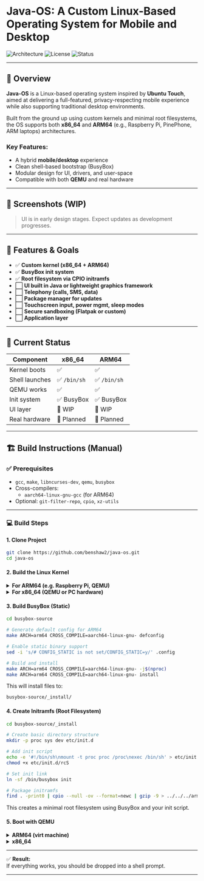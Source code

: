 # Java-OS: A Custom Linux-Based Operating System for Mobile and Desktop

![Architecture](https://img.shields.io/badge/Architecture-x86__64%20%7C%20ARM64-blue)
![License](https://img.shields.io/badge/License-MIT-green)
![Status](https://img.shields.io/badge/Status-Pre--alpha-red)

---

## 🧭 Overview

**Java-OS** is a Linux-based operating system inspired by **Ubuntu Touch**, aimed at delivering a full-featured, privacy-respecting mobile experience while also supporting traditional desktop environments.

Built from the ground up using custom kernels and minimal root filesystems, the OS supports both **x86_64** and **ARM64** (e.g., Raspberry Pi, PinePhone, ARM laptops) architectures.

### Key Features:
- A hybrid **mobile/desktop** experience
- Clean shell-based bootstrap (BusyBox)
- Modular design for UI, drivers, and user-space
- Compatible with both **QEMU** and real hardware

---

## 📸 Screenshots (WIP)

> UI is in early design stages. Expect updates as development progresses.

---

## 🚀 Features & Goals

- ✅ **Custom kernel (x86_64 + ARM64)**
- ✅ **BusyBox init system**
- ✅ **Root filesystem via CPIO initramfs**
- ⬜ **UI built in Java or lightweight graphics framework**
- ⬜ **Telephony (calls, SMS, data)**
- ⬜ **Package manager for updates**
- ⬜ **Touchscreen input, power mgmt, sleep modes**
- ⬜ **Secure sandboxing (Flatpak or custom)**
- ⬜ **Application layer**

---

## 🧪 Current Status

| Component       | x86_64             | ARM64              |
|----------------|--------------------|--------------------|
| Kernel boots    | ✅                  | ✅                  |
| Shell launches  | ✅ `/bin/sh`        | ✅ `/bin/sh`        |
| QEMU works      | ✅                  | ✅                  |
| Init system     | ✅ BusyBox          | ✅ BusyBox          |
| UI layer        | 🚧 WIP              | 🚧 WIP              |
| Real hardware   | 🚧 Planned          | 🚧 Planned          |

---

## 🏗️ Build Instructions (Manual)

### ✅ Prerequisites

- `gcc`, `make`, `libncurses-dev`, `qemu`, `busybox`
- Cross-compilers:
  - `aarch64-linux-gnu-gcc` (for ARM64)
- Optional: `git-filter-repo`, `cpio`, `xz-utils`

---

### 💻 Build Steps

#### 1. **Clone Project**

```bash
git clone https://github.com/benshaw2/java-os.git
cd java-os
```

#### 2. **Build the Linux Kernel**

<details>
<summary><strong>For ARM64 (e.g. Raspberry Pi, QEMU)</strong></summary>

```bash
cd linux-arm64-build

# Configure for ARM64 (virt machine)
make ARCH=arm64 defconfig

# Build using cross-compiler
make ARCH=arm64 CROSS_COMPILE=aarch64-linux-gnu- -j$(nproc)
```

This will produce a kernel image at:

```bash
arch/arm64/boot/Image
```

</details>

<details>
<summary><strong>For x86_64 (QEMU or PC hardware)</strong></summary>

```bash
cd linux-x86_64-build

# Configure defaults
make defconfig

# Build
make -j$(nproc)
```

This will produce a kernel image at:

```bash
arch/x86/boot/bzImage
```

</details>

#### 3. **Build BusyBox (Static)**

```bash
cd busybox-source

# Generate default config for ARM64
make ARCH=arm64 CROSS_COMPILE=aarch64-linux-gnu- defconfig

# Enable static binary support
sed -i 's/# CONFIG_STATIC is not set/CONFIG_STATIC=y/' .config

# Build and install
make ARCH=arm64 CROSS_COMPILE=aarch64-linux-gnu- -j$(nproc)
make ARCH=arm64 CROSS_COMPILE=aarch64-linux-gnu- install
```

This will install files to:

```bash
busybox-source/_install/
```

#### 4. **Create Initramfs (Root Filesystem)**

```bash
cd busybox-source/_install

# Create basic directory structure
mkdir -p proc sys dev etc/init.d

# Add init script
echo -e '#!/bin/sh\nmount -t proc proc /proc\nexec /bin/sh' > etc/init.d/rcS
chmod +x etc/init.d/rcS

# Set init link
ln -sf /bin/busybox init

# Package initramfs
find . -print0 | cpio --null -ov --format=newc | gzip -9 > ../../../arm64-rootfs.cpio.gz
```

This creates a minimal root filesystem using BusyBox and your init script.

#### 5. **Boot with QEMU**

<details>
<summary><strong>ARM64 (virt machine)</strong></summary>

```bash
qemu-system-aarch64 \
  -M virt \
  -cpu cortex-a53 \
  -m 512M \
  -nographic \
  -kernel linux-arm64-build/arch/arm64/boot/Image \
  -initrd arm64-rootfs.cpio.gz \
  -append "console=ttyAMA0 rdinit=/bin/sh"
```

</details>

<details>
<summary><strong>x86_64</strong></summary>

```bash
qemu-system-x86_64 \
  -m 512M \
  -nographic \
  -kernel linux-x86_64-build/arch/x86/boot/bzImage \
  -initrd x86_64-rootfs.cpio.gz \
  -append "console=ttyS0 rdinit=/bin/sh"
```

</details>

---

✅ **Result:**  
If everything works, you should be dropped into a shell prompt.

---

